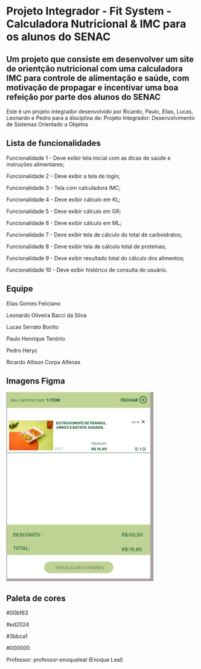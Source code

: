 # Projeto Integrador - Fit System - Calculadora Nutricional & IMC para os alunos do SENAC

## Um projeto que consiste em desenvolver um site de orientção nutricional com uma calculadora IMC para controle de alimentação e saúde, com motivação de propagar e incentivar uma boa refeição por parte dos alunos do SENAC

Este é um projeto integrador desenvolvido por Ricardo, Paulo, Elias, Lucas, Leonardo e Pedro para a disciplina de: Projeto Integrador: Desenvolvimento de Sistemas Orientado a Objetos

## Lista de funcionalidades

Funcionalidade 1 - Deve exibir tela inicial com as dicas de saúde e instruções alimentares;

Funcionalidade 2 - Deve exibir a tela de login;

Funcionalidade 3 - Tela com calculadora IMC;

Funcionalidade 4 - Deve exibir cálculo em KL;

Funcionalidade 5 - Deve exibir cálculo em GR;

Funcionalidade 6 - Deve exibir cálculo em ML;

Funcionalidade 7 - Deve exibir tela de cálculo do total de carboidratos;

Funcionalidade 8 - Deve exibir tela de cálculo total de proteínas;

Funcionalidade 9 - Deve exibir resultado total do cálculo dos alimentos;

Funcionalidade 10 - Deve exibir histórico de consulta do usuário.

## Equipe

Elias Gomes Feliciano

Leonardo Oliveira Bacci da Silva

Lucas Serrato Bonito

Paulo Henrique Tenório

Pedro Heryc

Ricardo Allison Corpa Alfenas

## Imagens Figma



![Carrinho]( /Imagens/carrinhos.jpeg)


## Paleta de cores

#00bf63

#ed2024

#3bbca1

#000000



Professor: professor-enoqueleal (Enoque Leal)

